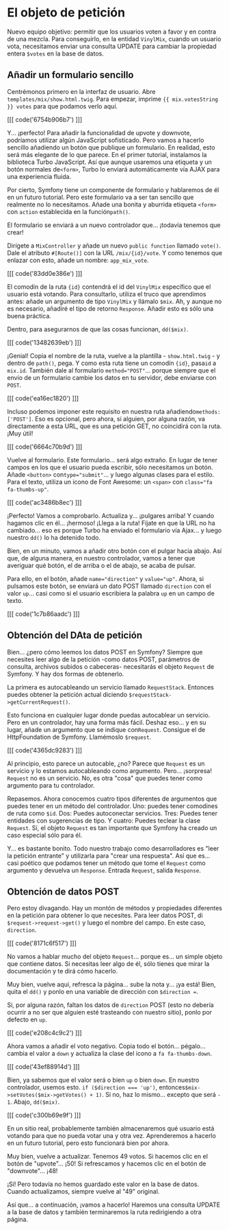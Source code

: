 # El objeto de petición

Nuevo equipo objetivo: permitir que los usuarios voten a favor y en contra de una mezcla. Para conseguirlo, en la entidad `VinylMix`, cuando un usuario vota, necesitamos enviar una consulta UPDATE para cambiar la propiedad entera `$votes` en la base de datos.

## Añadir un formulario sencillo

Centrémonos primero en la interfaz de usuario. Abre `templates/mix/show.html.twig`. Para empezar, imprime `{{ mix.votesString }} votes` para que podamos verlo aquí.

[[[ code('6754b906b7') ]]]

Y... ¡perfecto! Para añadir la funcionalidad de upvote y downvote, podríamos utilizar algún JavaScript sofisticado. Pero vamos a hacerlo sencillo añadiendo un botón que publique un formulario. En realidad, esto será más elegante de lo que parece. En el primer tutorial, instalamos la biblioteca Turbo JavaScript. Así que aunque usaremos una etiqueta y un botón normales de`<form>`, Turbo lo enviará automáticamente vía AJAX para una experiencia fluida.

Por cierto, Symfony tiene un componente de formulario y hablaremos de él en un futuro tutorial. Pero este formulario va a ser tan sencillo que realmente no lo necesitamos. Añade una bonita y aburrida etiqueta `<form>` con `action` establecida en la función`path()`.

El formulario se enviará a un nuevo controlador que... ¡todavía tenemos que crear!

Dirígete a `MixController` y añade un nuevo `public function` llamado `vote()`. Dale el atributo `#[Route()]` con la URL `/mix/{id}/vote`. Y como tenemos que enlazar con esto, añade un nombre: `app_mix_vote`.

[[[ code('83dd0e386e') ]]]

El comodín de la ruta `{id}` contendrá el id del `VinylMix` específico que el usuario está votando. Para consultarlo, utiliza el truco que aprendimos antes: añade un argumento de tipo `VinylMix` y llámalo `$mix`. Ah, y aunque no es necesario, añadiré el tipo de retorno `Response`. Añadir esto es sólo una buena práctica.

Dentro, para asegurarnos de que las cosas funcionan, `dd($mix)`.

[[[ code('13482639eb') ]]]

¡Genial! Copia el nombre de la ruta, vuelve a la plantilla - `show.html.twig` - y dentro de `path()`, pega. Y como esta ruta tiene un comodín `{id}`, pasa`id` a `mix.id`. También dale al formulario `method="POST"`... porque siempre que el envío de un formulario cambie los datos en tu servidor, debe enviarse con `POST`.

[[[ code('ea16ec1820') ]]]

Incluso podemos imponer este requisito en nuestra ruta añadiendo`methods: ['POST']`. Eso es opcional, pero ahora, si alguien, por alguna razón, va directamente a esta URL, que es una petición GET, no coincidirá con la ruta. ¡Muy útil!

[[[ code('6664c70b9d') ]]]

Vuelve al formulario. Este formulario... será algo extraño. En lugar de tener campos en los que el usuario pueda escribir, sólo necesitamos un botón. Añade `<button>` con`type="submit"`... y luego algunas clases para el estilo. Para el texto, utiliza un icono de Font Awesome: un `<span>` con `class="fa fa-thumbs-up"`.

[[[ code('ac3486b8ec') ]]]

¡Perfecto! Vamos a comprobarlo. Actualiza y... ¡pulgares arriba! Y cuando hagamos clic en él... ¡hermoso! ¡Llega a la ruta! Fíjate en que la URL no ha cambiado... eso es porque Turbo ha enviado el formulario vía Ajax... y luego nuestro `dd()` lo ha detenido todo.

Bien, en un minuto, vamos a añadir otro botón con el pulgar hacia abajo. Así que, de alguna manera, en nuestro controlador, vamos a tener que averiguar qué botón, el de arriba o el de abajo, se acaba de pulsar.

Para ello, en el botón, añade `name="direction"` y `value="up"`. Ahora, si pulsamos este botón, se enviará un dato POST llamado `direction` con el valor `up`... casi como si el usuario escribiera la palabra `up` en un campo de texto.

[[[ code('1c7b86aadc') ]]]

## Obtención del DAta de petición

Bien... ¿pero cómo leemos los datos POST en Symfony? Siempre que necesites leer algo de la petición -como datos POST, parámetros de consulta, archivos subidos o cabeceras- necesitarás el objeto `Request` de Symfony. Y hay dos formas de obtenerlo.

La primera es autocableando un servicio llamado `RequestStack`. Entonces puedes obtener la petición actual diciendo `$requestStack->getCurrentRequest()`.

Esto funciona en cualquier lugar donde puedas autocablear un servicio. Pero en un controlador, hay una forma más fácil. Deshaz eso... y en su lugar, añade un argumento que se indique con`Request`. Consigue el de HttpFoundation de Symfony. Llamémoslo `$request`.

[[[ code('4365dc9283') ]]]

Al principio, esto parece un autocable, ¿no? Parece que `Request` es un servicio y lo estamos autocableando como argumento. Pero... ¡sorpresa! `Request` no es un servicio. No, es otra "cosa" que puedes tener como argumento para tu controlador.

Repasemos. Ahora conocemos cuatro tipos diferentes de argumentos que puedes tener en un método del controlador. Uno: puedes tener comodines de ruta como `$id`. Dos: Puedes autoconectar servicios. Tres: Puedes tener entidades con sugerencias de tipo. Y cuatro: Puedes teclear la clase `Request`. Sí, el objeto `Request` es tan importante que Symfony ha creado un caso especial sólo para él.

Y... es bastante bonito. Todo nuestro trabajo como desarrolladores es "leer la petición entrante" y utilizarla para "crear una respuesta". Así que es... casi poético que podamos tener un método que tome el `Request` como argumento y devuelva un `Response`. Entrada `Request`, salida `Response`.

## Obtención de datos POST

Pero estoy divagando. Hay un montón de métodos y propiedades diferentes en la petición para obtener lo que necesites. Para leer datos POST, di `$request->request->get()` y luego el nombre del campo. En este caso, `direction`.

[[[ code('8171c6f517') ]]]

No vamos a hablar mucho del objeto `Request`... porque es... un simple objeto que contiene datos. Si necesitas leer algo de él, sólo tienes que mirar la documentación y te dirá cómo hacerlo.

Muy bien, vuelve aquí, refresca la página... sube la nota y... ¡ya está! Bien, quita el `dd()` y ponlo en una variable de dirección con `$direction =`.

Si, por alguna razón, faltan los datos de `direction` POST (esto no debería ocurrir a no ser que alguien esté trasteando con nuestro sitio), ponlo por defecto en `up`.

[[[ code('e208c4c9c2') ]]]

Ahora vamos a añadir el voto negativo. Copia todo el botón... pégalo... cambia el valor a `down` y actualiza la clase del icono a `fa fa-thumbs-down`.

[[[ code('43ef88914d') ]]]

Bien, ya sabemos que el valor será o bien `up` o bien `down`. En nuestro controlador, usemos esto. `if ($direction === 'up')`, entonces`$mix->setVotes($mix->getVotes() + 1)`. Si no, haz lo mismo... excepto que será `- 1`. Abajo, `dd($mix)`.

[[[ code('c300b69e9f') ]]]

En un sitio real, probablemente también almacenaremos qué usuario está votando para que no pueda votar una y otra vez. Aprenderemos a hacerlo en un futuro tutorial, pero esto funcionará bien por ahora.

Muy bien, vuelve a actualizar. Tenemos 49 votos. Si hacemos clic en el botón de "upvote"... ¡50! Si refrescamos y hacemos clic en el botón de "downvote"... ¡48!

¡Sí! Pero todavía no hemos guardado este valor en la base de datos. Cuando actualizamos, siempre vuelve al "49" original.

Así que... a continuación, ¡vamos a hacerlo! Haremos una consulta UPDATE a la base de datos y también terminaremos la ruta redirigiendo a otra página.
